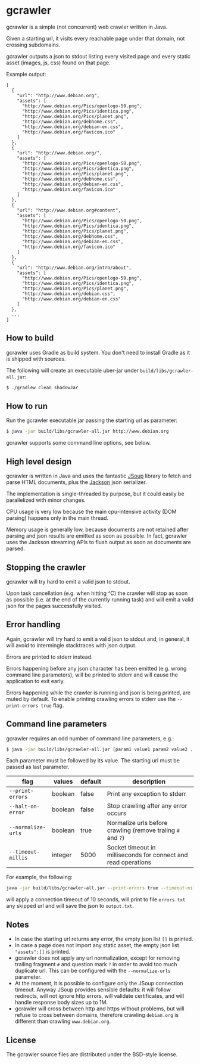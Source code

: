 gcrawler
===

gcrawler is a simple (not concurrent) web crawler written in Java.

Given a starting url, it visits every reachable page under that domain, not crossing subdomains.

gcrawler outputs a json to stdout listing every visited page and every static asset (images, js, css) found on that page.

Example output:

```
[
  {
    "url": "http://www.debian.org",
    "assets": [
      "http://www.debian.org/Pics/openlogo-50.png",
      "http://www.debian.org/Pics/identica.png",
      "http://www.debian.org/Pics/planet.png",
      "http://www.debian.org/debhome.css",
      "http://www.debian.org/debian-en.css",
      "http://www.debian.org/favicon.ico"
    ]
  },
  {
    "url": "http://www.debian.org/",
    "assets": [
      "http://www.debian.org/Pics/openlogo-50.png",
      "http://www.debian.org/Pics/identica.png",
      "http://www.debian.org/Pics/planet.png",
      "http://www.debian.org/debhome.css",
      "http://www.debian.org/debian-en.css",
      "http://www.debian.org/favicon.ico"
    ]
  },
  {
    "url": "http://www.debian.org#content",
    "assets": [
      "http://www.debian.org/Pics/openlogo-50.png",
      "http://www.debian.org/Pics/identica.png",
      "http://www.debian.org/Pics/planet.png",
      "http://www.debian.org/debhome.css",
      "http://www.debian.org/debian-en.css",
      "http://www.debian.org/favicon.ico"
    ]
  },
  {
    "url": "http://www.debian.org/intro/about",
    "assets": [
      "http://www.debian.org/Pics/openlogo-50.png",
      "http://www.debian.org/Pics/identica.png",
      "http://www.debian.org/Pics/planet.png",
      "http://www.debian.org/debian.css",
      "http://www.debian.org/debian-en.css"
    ]
  },
  ...
]
```

## How to build

gcrawler uses Gradle as build system. You don't need to install Gradle as it is shipped with sources.

The following will create an executable uber-jar under `build/libs/gcrawler-all.jar`:

```sh
$ ./gradlew clean shadowJar
```

## How to run

Run the gcrawler executable jar passing the starting url as parameter:

```sh
$ java -jar build/libs/gcrawler-all.jar http://www.debian.org
```

gcrawler supports some command line options, see below.

## High level design

gcrawler is written in Java and uses the fantastic [JSoup](https://jsoup.org) library to fetch and parse HTML documents, plus the [Jackson](https://github.com/FasterXML/jackson) json serializer.

The implementation is single-threaded by purpose, but it could easily be parallelized with minor changes.

CPU usage is very low because the main cpu-intensive activity (DOM parsing) happens only in the main thread.

Memory usage is generally low, because documents are not retained after parsing and json results are emitted as soon as possible. In fact, gcrawler uses the Jackson streaming APIs to flush output as soon as documents are parsed.

## Stopping the crawler

gcrawler will try hard to emit a valid json to stdout.

Upon task cancellation (e.g. when hitting ^C) the crawler will stop as soon as possible (i.e. at the end of the currently running task) and will emit a valid json for the pages successfully visited.

## Error handling

Again, gcrawler will try hard to emit a valid json to stdout and, in general, it will avoid to intermingle stacktraces with json output.

Errors are printed to stderr instead.
 
Errors happening before any json character has been emitted (e.g. wrong command line parameters), will be printed to stderr and will cause the application to exit early.

Errors happening while the crawler is running and json is being printed, are muted by default. To enable printing crawling errors to stderr use the `--print-errors true` flag. 

## Command line parameters

gcrawler requires an odd number of command line parameters, e.g.:

```sh
$ java -jar build/libs/gcrawler-all.jar [param1 value1 param2 value2 ...] <url>
```

Each parameter must be followed by its value. The starting url must be passed as last parameter.

flag | values | default | description
---- | ------ | ------- | -----------
`--print-errors` | boolean | false | Print any exception to stderr
`--halt-on-error` | boolean | false | Stop crawling after any error occurs
`--normalize-urls` | boolean | true | Normalize urls before crawling (remove traling `#` and `?`) 
`--timeout-millis` | integer | 5000 | Socket timeout in milliseconds for connect and read operations

For example, the following:

```sh
java -jar build/libs/gcrawler-all.jar --print-errors true --timeout-millis 10000 www.debian.org 2>errors.txt >output.txt
```

will apply a connection timeout of 10 seconds, will print to file `errors.txt` any skipped url and will save the json to `output.txt`. 

## Notes

- In case the starting url returns any error, the empty json list `[]` is printed.
- In case a page does not import any static asset, the empty json list `"assets":[]` is printed.
- gcrawler does not apply any url normalization, except for removing trailing fragment `#` and question mark `?` in order to avoid too much duplicate url. This can be configured with the `--normalize-urls` parameter.
- At the moment, it is possible to configure only the JSoup connection timeout. Anyway JSoup provides sensible defaults: it will follow redirects, will not ignore http errors, will validate certificates, and will handle response body sizes up to 1M.
- gcrawler will cross between http and https without problems, but will refuse to cross between domains, therefore crawling `debian.org` is different than crawling `www.debian.org`. 

## License

The gcrawler source files are distributed under the BSD-style license.
